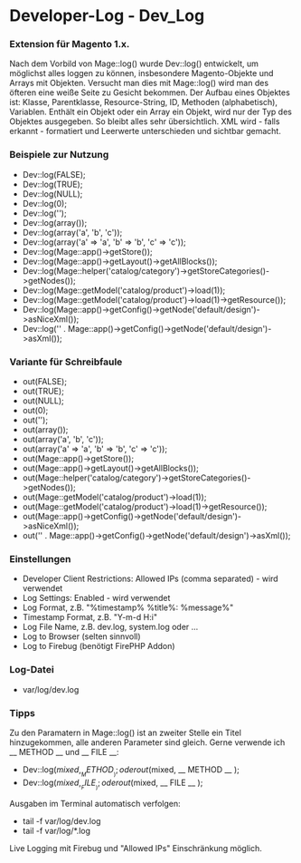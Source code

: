 # Developer-Log - Dev_Log

### Extension für Magento 1.x.

Nach dem Vorbild von Mage::log() wurde Dev::log() entwickelt, um möglichst alles loggen zu können, insbesondere Magento-Objekte und Arrays mit Objekten.
Versucht man dies mit Mage::log() wird man des öfteren eine weiße Seite zu Gesicht bekommen.
Der Aufbau eines Objektes ist: Klasse, Parentklasse, Resource-String, ID, Methoden (alphabetisch), Variablen.
Enthält ein Objekt oder ein Array ein Objekt, wird nur der Typ des Objektes ausgegeben. So bleibt alles sehr übersichtlich.
XML wird - falls erkannt - formatiert und Leerwerte unterschieden und sichtbar gemacht.


### Beispiele zur Nutzung

* Dev::log(FALSE);
* Dev::log(TRUE);
* Dev::log(NULL);
* Dev::log(0);
* Dev::log('');
* Dev::log(array());
* Dev::log(array('a', 'b', 'c'));
* Dev::log(array('a' => 'a', 'b' => 'b', 'c' => 'c'));
* Dev::log(Mage::app()->getStore());
* Dev::log(Mage::app()->getLayout()->getAllBlocks());
* Dev::log(Mage::helper('catalog/category')->getStoreCategories()->getNodes());       
* Dev::log(Mage::getModel('catalog/product')->load(1));
* Dev::log(Mage::getModel('catalog/product')->load(1)->getResource());
* Dev::log(Mage::app()->getConfig()->getNode('default/design')->asNiceXml());
* Dev::log('<?xml version="1.0"?>' . Mage::app()->getConfig()->getNode('default/design')->asXml());


### Variante für Schreibfaule

* out(FALSE);
* out(TRUE);
* out(NULL);
* out(0);
* out('');
* out(array());
* out(array('a', 'b', 'c'));
* out(array('a' => 'a', 'b' => 'b', 'c' => 'c'));
* out(Mage::app()->getStore());
* out(Mage::app()->getLayout()->getAllBlocks());
* out(Mage::helper('catalog/category')->getStoreCategories()->getNodes());       
* out(Mage::getModel('catalog/product')->load(1));
* out(Mage::getModel('catalog/product')->load(1)->getResource());
* out(Mage::app()->getConfig()->getNode('default/design')->asNiceXml());
* out('<?xml version="1.0"?>' . Mage::app()->getConfig()->getNode('default/design')->asXml());


### Einstellungen

* Developer Client Restrictions: Allowed IPs (comma separated) - wird verwendet
* Log Settings: Enabled - wird verwendet
* Log Format, z.B. "%timestamp% %title%: %message%"
* Timestamp Format, z.B. "Y-m-d H:i"
* Log File Name, z.B. dev.log, system.log oder ...
* Log to Browser (selten sinnvoll)
* Log to Firebug (benötigt FirePHP Addon)


### Log-Datei

* var/log/dev.log


### Tipps

Zu den Paramatern in Mage::log() ist an zweiter Stelle ein Titel hinzugekommen, alle anderen Parameter sind gleich. 
Gerne verwende ich __ METHOD __ und __ FILE __:
* Dev::log($mixed, __ METHOD __ ); oder out($mixed, __ METHOD __ );
* Dev::log($mixed, __ FILE __ ); oder out($mixed, __ FILE __ );

Ausgaben im Terminal automatisch verfolgen:
* tail -f var/log/dev.log
* tail -f var/log/*.log

Live Logging mit Firebug und "Allowed IPs" Einschränkung möglich.
